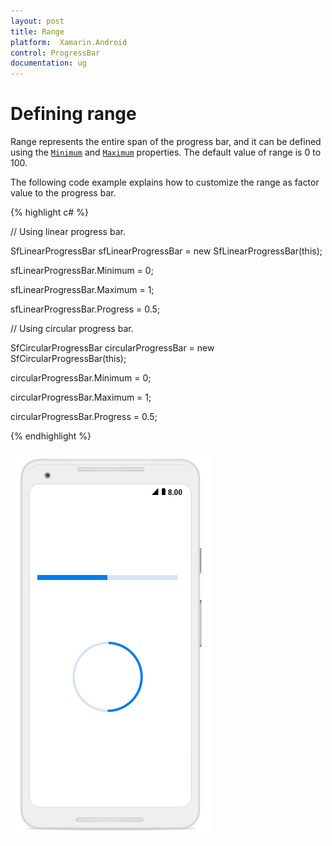 ```yaml
---
layout: post
title: Range
platform:  Xamarin.Android
control: ProgressBar
documentation: ug
---
```


# Defining range

Range represents the entire span of the progress bar, and it can be defined using the [`Minimum`](https://help.syncfusion.com/cr/xamarin-android/Syncfusion.Android.ProgressBar.ProgressBarBase.html#Syncfusion_Android_ProgressBar_ProgressBarBase_Minimum) and [`Maximum`](https://help.syncfusion.com/cr/xamarin-android/Syncfusion.Android.ProgressBar.ProgressBarBase.html#Syncfusion_Android_ProgressBar_ProgressBarBase_Maximum) properties. The default value of range is 0 to 100.

The following code example explains how to customize the range as factor value to the progress bar.

{% highlight c# %}

// Using linear progress bar.

SfLinearProgressBar sfLinearProgressBar = new SfLinearProgressBar(this);            

sfLinearProgressBar.Minimum = 0;

sfLinearProgressBar.Maximum = 1;

sfLinearProgressBar.Progress = 0.5;

// Using circular progress bar.

SfCircularProgressBar circularProgressBar = new SfCircularProgressBar(this);

circularProgressBar.Minimum = 0;

circularProgressBar.Maximum = 1;

circularProgressBar.Progress = 0.5;

{% endhighlight %} 

![Defining range in Xamarin.Android Progressbar.](overview_images/range.png)
